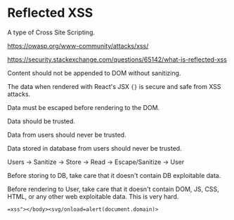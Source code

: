 # Reflected XSS

A type of Cross Site Scripting.

https://owasp.org/www-community/attacks/xss/

https://security.stackexchange.com/questions/65142/what-is-reflected-xss


Content should not be appended to DOM without sanitizing.

The data when rendered with React's JSX `{}` is secure and safe from XSS attacks.

Data must be escaped before rendering to the DOM.

Data should be trusted.

Data from users should never be trusted.

Data stored in database from users should never be trusted.

Users -> Sanitize -> Store -> Read -> Escape/Sanitize -> User

Before storing to DB, take care that it doesn't contain DB exploitable data.

Before rendering to User, take care that it doesn't contain DOM, JS, CSS, HTML, or any other web exploitable data. This is very hard.

`=xss"></body><svg/onload=alert(document.domain)>`
